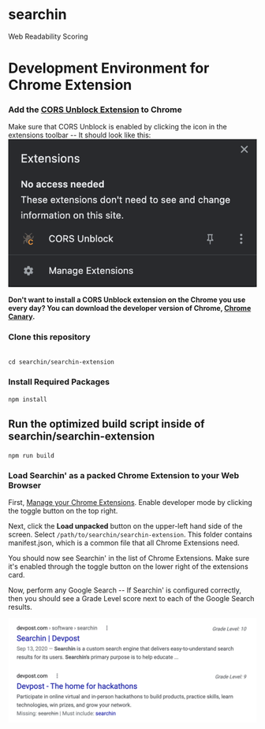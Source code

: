 # searchin
Web Readability Scoring

# Development Environment for Chrome Extension 

### Add the [CORS Unblock Extension](https://chrome.google.com/webstore/detail/cors-unblock/lfhmikememgdcahcdlaciloancbhjino?hl=en) to Chrome
Make sure that CORS Unblock is enabled by clicking the icon in the extensions toolbar -- It should look like this:
![Cors Unblock Icon](corsUnblock.png)

**Don't want to install a CORS Unblock extension on the Chrome you use every day? You can download the developer version of Chrome, [Chrome Canary](https://www.google.com/intl/en/chrome/canary/?brand=KERZ#eula).**


### Clone this repository 

```git clone https://github.com/Samuel-Nathanson/searchin.git

cd searchin/searchin-extension
```

### Install Required Packages

`npm install`

## Run the optimized build script inside of searchin/searchin-extension
`npm run build`

### Load Searchin' as a packed Chrome Extension to your Web Browser

First, [Manage your Chrome Extensions](chrome://extensions/). Enable developer mode by clicking the toggle button on the top right. 

Next, click the **Load unpacked** button on the upper-left hand side of the screen. Select `/path/to/searchin/searchin-extension`. This folder contains manifest.json, which is a common file that all Chrome Extensions need. 

You should now see Searchin' in the list of Chrome Extensions. Make sure it's enabled through the toggle button on the lower right of the extensions card. 

Now, perform any Google Search -- If Searchin' is configured correctly, then you should see a Grade Level score next to each of the Google Search results.

![searchinScores](searchinScores.png)


